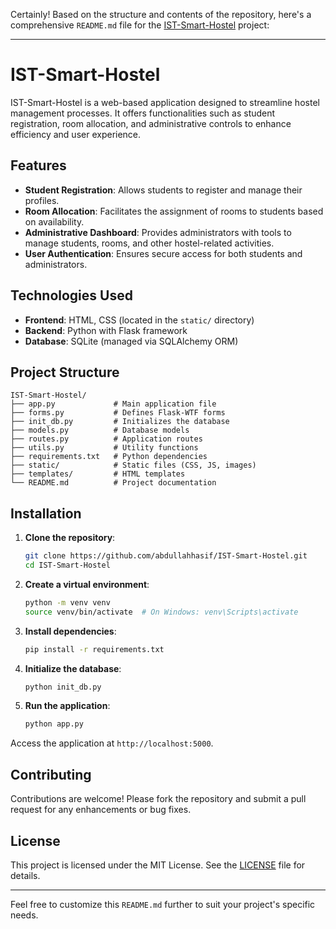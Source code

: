 Certainly! Based on the structure and contents of the repository, here's a comprehensive `README.md` file for the [IST-Smart-Hostel](https://github.com/abdullahhasif/IST-Smart-Hostel) project:

---

# IST-Smart-Hostel

IST-Smart-Hostel is a web-based application designed to streamline hostel management processes. It offers functionalities such as student registration, room allocation, and administrative controls to enhance efficiency and user experience.

## Features

* **Student Registration**: Allows students to register and manage their profiles.
* **Room Allocation**: Facilitates the assignment of rooms to students based on availability.
* **Administrative Dashboard**: Provides administrators with tools to manage students, rooms, and other hostel-related activities.
* **User Authentication**: Ensures secure access for both students and administrators.

## Technologies Used

* **Frontend**: HTML, CSS (located in the `static/` directory)
* **Backend**: Python with Flask framework
* **Database**: SQLite (managed via SQLAlchemy ORM)

## Project Structure

```
IST-Smart-Hostel/
├── app.py             # Main application file
├── forms.py           # Defines Flask-WTF forms
├── init_db.py         # Initializes the database
├── models.py          # Database models
├── routes.py          # Application routes
├── utils.py           # Utility functions
├── requirements.txt   # Python dependencies
├── static/            # Static files (CSS, JS, images)
├── templates/         # HTML templates
└── README.md          # Project documentation
```



## Installation

1. **Clone the repository**:

   ```bash
   git clone https://github.com/abdullahhasif/IST-Smart-Hostel.git
   cd IST-Smart-Hostel
   ```



2. **Create a virtual environment**:

   ```bash
   python -m venv venv
   source venv/bin/activate  # On Windows: venv\Scripts\activate
   ```



3. **Install dependencies**:

   ```bash
   pip install -r requirements.txt
   ```



4. **Initialize the database**:

   ```bash
   python init_db.py
   ```



5. **Run the application**:

   ```bash
   python app.py
   ```



Access the application at `http://localhost:5000`.

## Contributing

Contributions are welcome! Please fork the repository and submit a pull request for any enhancements or bug fixes.

## License

This project is licensed under the MIT License. See the [LICENSE](LICENSE) file for details.

---

Feel free to customize this `README.md` further to suit your project's specific needs.
